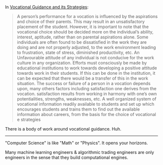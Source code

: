In [Vocational Guidance and its Strategies](https://files.eric.ed.gov/fulltext/EJ1245230.pdf):

> A person’s performance for a vocation is influenced by the aspirations and choice of their
parents. This may result in an unsatisfactory placement of the student. However, it is important
to note that the vocational choice should be decided more on the individual’s ability, interest,
aptitude, rather than on parental aspirations alone. Some individuals are often found to be
dissatisfied in the work they are doing and are not properly adjusted, to the work environment
leading to frustration, state of stress, diminished productivity, etc. An Unfavourable attitude
of any individual is not conducive for the work culture in any organization. Efforts must
consciously be made by educational institutions to work towards developing a positive attitude
towards work in their students. If this can be done in the institution, it can be expected that
there would be a transfer of this in the work situation. The success or failure of a person
in a vocation depends upon, many others factors including satisfaction one derives from
the vocation. satisfaction results from working in harmony with one’s own potentialities,
strengths, weaknesses, etc. A well organized system of vocational information readily
available to students and set up which encourages students and trains them to find out the
available information about careers, from the basis for the choice of vocational e strategies

There is a body of work around vocational guidance. Huh.

----

"Computer Science" is like "Math" or "Physics". It opens your horizons.

Many machine learning engineers & algorithmic trading engineers are only engineers in the sense that they build computational engines.
